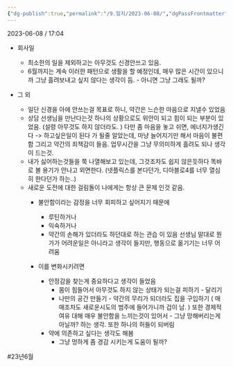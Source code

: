 ```yaml
---
{"dg-publish":true,"permalink":"/9.일지/2023-06-08/","dgPassFrontmatter":true}
---
```



2023-06-08 / 17:04 

- 회사일
	- 최소한의 일을 제외하고는 아무것도 신경안쓰고 있음.
	- 6월까지는 계속 이러한 패턴으로 생활을 할 예정인데, 매우 많은 시간이 있으니까 그냥 흘려보내고 싶지 않다는 생각이 듬. - 아니면 그냥 그래도 될까?

- 그 외 
	- 일단 신경을 아에 안쓰는걸 목표로 하니, 약간은 느슨한 마음으로 지낼수 있었음
	- 상담 선생님을 만난다는것 하나의 상황으로도 위안이 되고 힘이 되는 부분이 있었음. 
	  (설령 아무것도 하지 않더라도. )
	  다만 좀 마음을 놓고 쉬면, 에너지가생긴다 -> 하고싶은일이 된다 가 될줄 알았는데, 마냥 늘어지기만 해서 마음이 불편함
	  그리고 약간의 죄책감이 들음. 업무시간을 그냥 무의미하게 흘려도 되나 생각이 드는것.
	- 내가 싫어하는것들을 쭉 나열해보고 있는데, 그것조차도 쉽지 않은듯하다 똑바로 볼 용기가 안나고 외면한다. (넷플릭스를 본다던가, 디아블로4를 너무 열심히 한다던가 하는..)
	- 새로운 도전에 대한 걸림돌이 나에게는 항상 큰 문제 인것 같음.
		- 불안함이라는 감정을 너무 회피하고 싶어지기 때문에
			- 루틴하거나
			- 익숙하거나
			- 약간의 손해가 있더라도 하던대로 하는 관습
		  이 있음 선생님 말대로 뭔가가 어려운일은 아니라고 생각이 들지만, 행동으로 옮기기는 너무 어려움
		  
		- 이를 변화시키려면
			- 안정감을 찾는게 중요하다고 생각이 들었음
				- 몸이 힘들어서 아무것도 하지 않는 상태가 되는걸 피하기 - 달리기
				- 나만의 공간 만들기 - 약간의 무리가 되더라도 집을 구입하기
				  ( 매매조차도 새로운시도의 범주에 들어가니까 겁이 남. )
				  또한 경제적 여유 대해 매우 불안함을 느끼는것이 있어서 - 그냥 망해버리는게 아닐까? 하는 생각. 또한 하나의 허들이 되버림
			- 약에 의존하고 싶다는 생각도 해봄
				- 그냥 멍하게 좀 경감 시키는게 도움이 될까?

#23년6월
